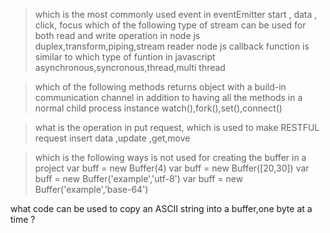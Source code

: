 >which is the most commonly used event in  eventEmitter
start , data , click, focus
>which of the following type of stream can be used for both read and write operation in node js
duplex,transform,piping,stream reader
>node js callback function is similar to which type of funtion in javascript
asynchronous,syncronous,thread,multi thread

>which of the following methods returns object with a build-in communication channel in addition to having all the methods
in a normal child process instance
watch(),fork(),set(),connect()

>what is the operation in put request, which is used to make RESTFUL request
insert data ,update ,get,move

>which is the following ways is not used for creating the buffer in a project
var buff = new Buffer(4)
var buff = new Buffer([20,30])
var buff = new Buffer('example','utf-8')
var buff = new Buffer('example','base-64')

what code can be used to copy an ASCII string into a buffer,one byte at a time ?
